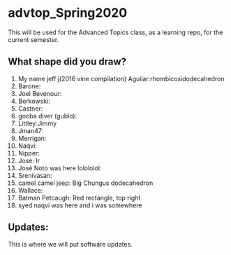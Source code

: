 # advtop_Spring2020
This will be used for the Advanced Topics class, as a learning repo, for the current semester.

## What shape did you draw?
1. My name jeff j(2016 vine compilation) Aguilar:rhombicosidodecahedron
2. Barone: 
3. Joel Bevenour: 
4. Borkowski:
5. Castner:
6. gooba diver (gublo):
7. Littley:Jimmy
8. Jman47:
9. Merrigan:
10. Naqvi:
11. Nipper:
12. José: Ir 
12. José Noto was here lolololol: 
13. Srenivasan:
14. camel camel jeep: Big Chungus dodecahedron
15. Wallace:
16. Batman Petcaugh: Red rectangle, top right
17. syed naqvi was here and i was somewhere

## Updates:
This is where we will put software updates.
